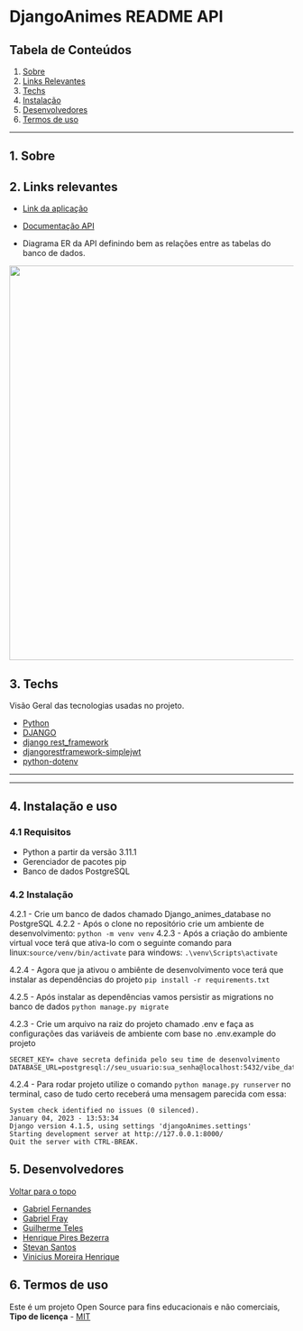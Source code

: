 # DjangoAnimes README API

## Tabela de Conteúdos

1. [Sobre](#sobre)
2. [Links Relevantes](#links)
3. [Techs](#techs)
4. [Instalação](#install)
5. [Desenvolvedores](#devs)
6. [Termos de uso](#terms)

---

<a name="sobre"></a>

## 1. Sobre

<a name="links"></a>

## 2. Links relevantes

- <a name="deploy-da-aplicação" href ="https://vibefyproject.herokuapp.com/" target="_blank">Link da aplicação</a>

- <a name="documentação-api" href="https://vibefyproject.herokuapp.com/api-docs" target="_blank">Documentação API</a>

- Diagrama ER da API definindo bem as relações entre as tabelas do banco de dados.

<img height="700" align="center" src="https://i.imgur.com/Z7Zolmy.png"></img>

<a align="left" name="techs"></a>

## 3. Techs

Visão Geral das tecnologias usadas no projeto.

- [Python](https://docs.python.org/3/)
- [DJANGO](https://www.djangoproject.com/)
- [django rest_framework](https://www.django-rest-framework.org/)
- [djangorestframework-simplejwt](https://django-rest-framework-simplejwt.readthedocs.io/en/latest/)
- [python-dotenv](https://pypi.org/project/python-dotenv/)

---
<a align="left" name="techs"></a>

---
<a name="install"></a>

## 4. Instalação e uso

### 4.1 Requisitos

- Python a partir da versão 3.11.1
- Gerenciador de pacotes pip
- Banco de dados PostgreSQL

### 4.2 Instalação

4.2.1 - Crie um banco de dados chamado Django_animes_database no PostgreSQL
4.2.2 - Após o clone no repositório crie um ambiente de desenvolvimento:
`python -m venv venv`
4.2.3 - Após a criação do ambiente virtual voce terá que ativa-lo com o seguinte comando
 para linux:`source/venv/bin/activate`
 para windows: `.\venv\Scripts\activate`

4.2.4 - Agora que ja ativou o ambiênte de desenvolvimento voce terá que instalar as dependências do projeto
`pip install -r requirements.txt`

4.2.5 - Após instalar as dependências vamos persistir as migrations no banco de dados
`python manage.py migrate`

4.2.3 - Crie um arquivo na raiz do projeto chamado .env e faça as configurações das variáveis de ambiente com base no .env.example do projeto

```
SECRET_KEY= chave secreta definida pelo seu time de desenvolvimento
DATABASE_URL=postgresql://seu_usuario:sua_senha@localhost:5432/vibe_database
```

4.2.4 - Para rodar projeto utilize o comando `python manage.py runserver` no terminal, caso de tudo certo receberá uma mensagem parecida com essa:

```
System check identified no issues (0 silenced).
January 04, 2023 - 13:53:34
Django version 4.1.5, using settings 'djangoAnimes.settings'
Starting development server at http://127.0.0.1:8000/
Quit the server with CTRL-BREAK.
```

<a name="devs"></a>

## 5. Desenvolvedores

[Voltar para o topo](#tabela-de-conteúdos)

- <a name="Gabriel-Fernandes" href="https://www.linkedin.com/in/gabriel-lima-fernandes/" target="_blank">Gabriel Fernandes</a>
- <a name="Gabriel-fray" href="https://www.linkedin.com/in/gabrielfray/" target="_blank">Gabriel Fray</a>
- <a name="Guilherme-teles" href="https://www.linkedin.com/in/guilherme-teles-103853235/" target="_blank">Guilherme Teles</a>
- <a name="Henrique-pires-Bezerra" href="https://www.linkedin.com/in/henrique-pires-bezerra/" target="_blank">Henrique Pires Bezerra</a>
- <a name="Stevan Santos" href="https://www.linkedin.com/in/stevansantos/" target="_blank">Stevan Santos</a>
- <a name="Vinicius-Moreira-Henrique" href="https://www.linkedin.com/in/vinicius-moreira-henrique/" target="_blank">Vinicius Moreira Henrique</a>

<a name="terms"></a>

## 6. Termos de uso

Este é um projeto Open Source para fins educacionais e não comerciais, **Tipo de licença** - <a name="mit" href="https://opensource.org/licenses/MIT" target="_blank">MIT</a>
